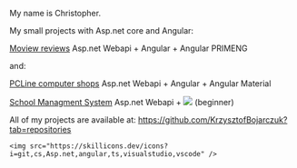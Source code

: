 My name is Christopher.

My small projects with Asp.net core and Angular:

 [Moview reviews](https://github.com/KrzysztofBojarczuk/movie-reviews) Asp.net Webapi + Angular + Angular PRIMENG

and:

 [PCLine computer shops](https://github.com/KrzysztofBojarczuk/PCLine-computer-shops) Asp.net Webapi + Angular + Angular Material 

 [School Managment System](https://github.com/KrzysztofBojarczuk/SchoolManagmentSystem) Asp.net Webapi +  <img src="https://skillicons.dev/icons?i=gitvue,vuetify"/> (beginner)

All of my projects are available at: https://github.com/KrzysztofBojarczuk?tab=repositories


    <img src="https://skillicons.dev/icons?i=git,cs,Asp.net,angular,ts,visualstudio,vscode" />

